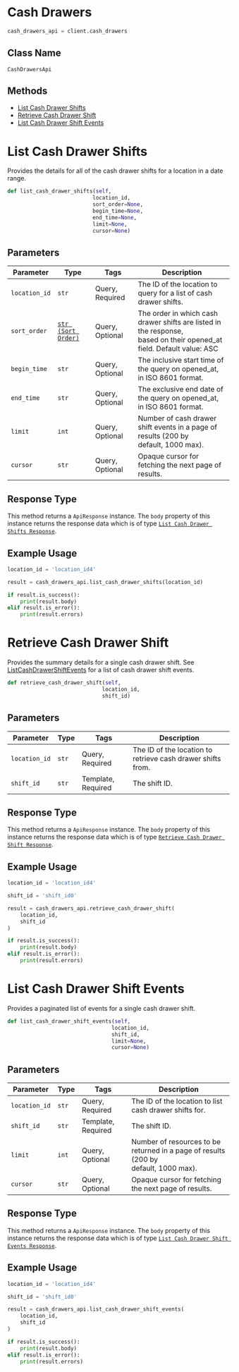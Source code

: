 # Cash Drawers

```python
cash_drawers_api = client.cash_drawers
```

## Class Name

`CashDrawersApi`

## Methods

* [List Cash Drawer Shifts](../../doc/api/cash-drawers.md#list-cash-drawer-shifts)
* [Retrieve Cash Drawer Shift](../../doc/api/cash-drawers.md#retrieve-cash-drawer-shift)
* [List Cash Drawer Shift Events](../../doc/api/cash-drawers.md#list-cash-drawer-shift-events)


# List Cash Drawer Shifts

Provides the details for all of the cash drawer shifts for a location
in a date range.

```python
def list_cash_drawer_shifts(self,
                           location_id,
                           sort_order=None,
                           begin_time=None,
                           end_time=None,
                           limit=None,
                           cursor=None)
```

## Parameters

| Parameter | Type | Tags | Description |
|  --- | --- | --- | --- |
| `location_id` | `str` | Query, Required | The ID of the location to query for a list of cash drawer shifts. |
| `sort_order` | [`str (Sort Order)`](../../doc/models/sort-order.md) | Query, Optional | The order in which cash drawer shifts are listed in the response,<br>based on their opened_at field. Default value: ASC |
| `begin_time` | `str` | Query, Optional | The inclusive start time of the query on opened_at, in ISO 8601 format. |
| `end_time` | `str` | Query, Optional | The exclusive end date of the query on opened_at, in ISO 8601 format. |
| `limit` | `int` | Query, Optional | Number of cash drawer shift events in a page of results (200 by<br>default, 1000 max). |
| `cursor` | `str` | Query, Optional | Opaque cursor for fetching the next page of results. |

## Response Type

This method returns a `ApiResponse` instance. The `body` property of this instance returns the response data which is of type [`List Cash Drawer Shifts Response`](../../doc/models/list-cash-drawer-shifts-response.md).

## Example Usage

```python
location_id = 'location_id4'

result = cash_drawers_api.list_cash_drawer_shifts(location_id)

if result.is_success():
    print(result.body)
elif result.is_error():
    print(result.errors)
```


# Retrieve Cash Drawer Shift

Provides the summary details for a single cash drawer shift. See
[ListCashDrawerShiftEvents](../../doc/api/cash-drawers.md#list-cash-drawer-shift-events) for a list of cash drawer shift events.

```python
def retrieve_cash_drawer_shift(self,
                              location_id,
                              shift_id)
```

## Parameters

| Parameter | Type | Tags | Description |
|  --- | --- | --- | --- |
| `location_id` | `str` | Query, Required | The ID of the location to retrieve cash drawer shifts from. |
| `shift_id` | `str` | Template, Required | The shift ID. |

## Response Type

This method returns a `ApiResponse` instance. The `body` property of this instance returns the response data which is of type [`Retrieve Cash Drawer Shift Response`](../../doc/models/retrieve-cash-drawer-shift-response.md).

## Example Usage

```python
location_id = 'location_id4'

shift_id = 'shift_id0'

result = cash_drawers_api.retrieve_cash_drawer_shift(
    location_id,
    shift_id
)

if result.is_success():
    print(result.body)
elif result.is_error():
    print(result.errors)
```


# List Cash Drawer Shift Events

Provides a paginated list of events for a single cash drawer shift.

```python
def list_cash_drawer_shift_events(self,
                                 location_id,
                                 shift_id,
                                 limit=None,
                                 cursor=None)
```

## Parameters

| Parameter | Type | Tags | Description |
|  --- | --- | --- | --- |
| `location_id` | `str` | Query, Required | The ID of the location to list cash drawer shifts for. |
| `shift_id` | `str` | Template, Required | The shift ID. |
| `limit` | `int` | Query, Optional | Number of resources to be returned in a page of results (200 by<br>default, 1000 max). |
| `cursor` | `str` | Query, Optional | Opaque cursor for fetching the next page of results. |

## Response Type

This method returns a `ApiResponse` instance. The `body` property of this instance returns the response data which is of type [`List Cash Drawer Shift Events Response`](../../doc/models/list-cash-drawer-shift-events-response.md).

## Example Usage

```python
location_id = 'location_id4'

shift_id = 'shift_id0'

result = cash_drawers_api.list_cash_drawer_shift_events(
    location_id,
    shift_id
)

if result.is_success():
    print(result.body)
elif result.is_error():
    print(result.errors)
```

